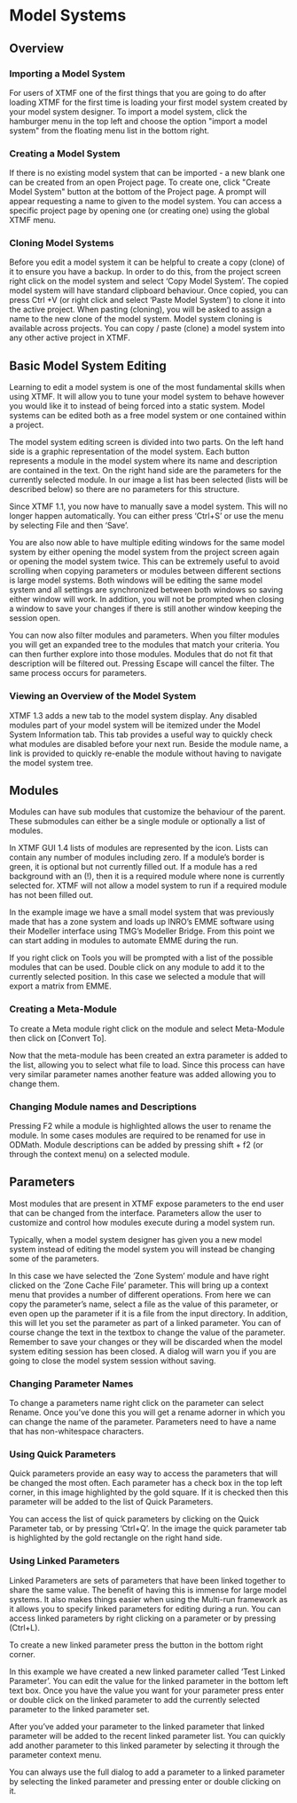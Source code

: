# Model Systems

## Overview

### Importing a Model System

For users of XTMF one of the first things that you are going to do after loading XTMF for the first time is loading your first model system created by your model system designer.  To import a model system, click the hamburger menu in the top left and
choose the option "import a model system" from the floating menu list in the bottom right. 

### Creating a Model System

If there is no existing model system that can be imported - a new blank one can be created from an open Project page. To create one, click "Create Model System" button
at the bottom of the Project page. A prompt will appear requesting a name to given to the model system. You can access a specific project page by opening one (or creating one) using the global
XTMF menu.

### Cloning Model Systems

Before you edit a model system it can be helpful to create a copy (clone) of it to ensure you have a backup.  In order to do this, from the project screen right click on the model system and select ‘Copy Model System’.
The copied model system will have standard clipboard behaviour. Once copied, you can press Ctrl +V (or right click and select ‘Paste Model System’) to clone it into the active project. When pasting (cloning),
 you will be asked to assign a name to the new clone of the model system.
Model system cloning is available across projects. You can copy / paste (clone) a model system into any other active project in XTMF.

## Basic Model System Editing

Learning to edit a model system is one of the most fundamental skills when using XTMF.  It will allow you to tune your model system to behave however you would like it to instead of being forced into a static system.  Model systems can be edited both as a free model system or one contained within a project.

The model system editing screen is divided into two parts.  On the left hand side is a graphic representation of the model system.  Each button represents a module in the model system where its name and description are contained in the text.  On the right hand side are the parameters for the currently selected module.  In our image a list has been selected (lists will be described below) so there are no parameters for this structure.

Since XTMF 1.1, you now have to manually save a model system.  This will no longer happen automatically.  You can either press ‘Ctrl+S’ or use the menu by selecting File and then ‘Save’.

You are also now able to have multiple editing windows for the same model system by either opening the model system from the project screen again or opening the model system twice.  This can be extremely useful to avoid scrolling when copying parameters or modules between different sections is large model systems.  Both windows will be editing the same model system and all settings are synchronized between both windows so saving either window will work.  In addition, you will not be prompted when closing a window to save your changes if there is still another window keeping the session open.

You can now also filter modules and parameters.  When you filter modules you will get an expanded tree to the modules that match your criteria.  You can then further explore into those modules.  Modules that do not fit that description will be filtered out.  Pressing Escape will cancel the filter.  The same process occurs for parameters.

### Viewing an Overview of the Model System

XTMF 1.3 adds a new tab to the model system display. Any disabled modules part of your model system will be itemized under the Model System Information tab. This tab provides a useful way to quickly check what modules are disabled before your next run. Beside the module name, a link is provided to quickly re-enable the module without having to navigate the model system tree.

## Modules

Modules can have sub modules that customize the behaviour of the parent.  These submodules can either be a single module or optionally a list of modules.

In XTMF GUI 1.4 lists of modules are represented by the   icon.  Lists can contain any number of modules including zero.  If a module’s border is green, it is optional but not currently filled out.  If a module has a red background with an (!), then it is a required module where none is currently selected for.  XTMF will not allow a model system to run if a required module has not been filled out.

In the example image we have a small model system that was previously made that has a zone system and loads up INRO’s EMME software using their Modeller interface using TMG’s Modeller Bridge.  From this point we can start adding in modules to automate EMME during the run.

If you right click on Tools you will be prompted with a list of the possible modules that can be used.  Double click on any module to add it to the currently selected position.   In this case we selected a module that will export a matrix from EMME.

### Creating a Meta-Module

To create a Meta module right click on the module and select Meta-Module then click on [Convert To].

Now that the meta-module has been created an extra parameter is added to the list, allowing you to select what file to load.  Since this process can have very similar parameter names another feature was added allowing you to change them.


### Changing Module names and Descriptions

Pressing F2 while a module is highlighted allows the user to rename the module. In some cases modules are required to be renamed for use in ODMath. Module descriptions can be added by pressing shift + f2 (or through the context menu) on a selected module.



Parameters
-------------------------------------------------------------------------
Most modules that are present in XTMF expose parameters to the end user that can be changed from the interface. Parameters allow the user to customize and control
how modules execute during a model system run.

Typically, when a model system designer has given you a new model system instead of editing the model system you will instead be changing some of the parameters.

In this case we have selected the ‘Zone System’ module and have right clicked on the ‘Zone Cache File’ parameter. This will bring up a context menu that provides a number of different operations. From here we can copy the parameter’s name, select a file as the value of this parameter, or even open up the parameter if it is a file from the input directory. In addition, this will let you set the parameter as part of a linked parameter. You can of course change the text in the textbox to change the value of the parameter. Remember to save your changes or they will be discarded when the model system editing session has been closed. A dialog will warn you if you are going to close the model system session without saving.


### Changing Parameter Names

To change a parameters name right click on the parameter can select Rename.  Once you’ve done this you will get a rename adorner in which you can change the name of the parameter.  Parameters need to have a name that has non-whitespace characters.

### Using Quick Parameters

Quick parameters provide an easy way to access the parameters that will be changed the most often.  Each parameter has a check box in the top left corner, in this image highlighted by the gold square.  If it is checked then this parameter will be added to the list of Quick Parameters.

You can access the list of quick parameters by clicking on the Quick Parameter tab, or by pressing ‘Ctrl+Q’.  In the image the quick parameter tab is highlighted by the gold rectangle on the right hand side.


### Using Linked Parameters

Linked Parameters are sets of parameters that have been linked together to share the same value.  The benefit of having this is immense for large model systems.  It also makes things easier when using the Multi-run framework as it allows you to specify linked parameters for editing during a run.  You can access linked parameters by right clicking on a parameter or by pressing (Ctrl+L).

To create a new linked parameter press the button in the bottom right corner.

In this example we have created a new linked parameter called ‘Test Linked Parameter’.  You can edit the value for the linked parameter in the bottom left text box.
Once you have the value you want for your parameter press enter or double click on the linked parameter to add the currently selected parameter to the linked parameter set.

After you’ve added your parameter to the linked parameter that linked parameter will be added to the recent linked parameter list.  You can quickly add another parameter to this linked parameter by selecting it through the parameter context menu.

You can always use the full dialog to add a parameter to a linked parameter by selecting the linked parameter and pressing enter or double clicking on it.
